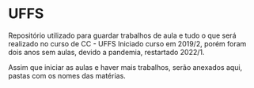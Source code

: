 # UFFS
 
 Repositório utilizado para guardar trabalhos de aula e tudo o que será realizado no curso de CC - UFFS
 Iniciado curso em 2019/2, porém foram dois anos sem aulas, devido a pandemia, restartado 2022/1.
 
 Assim que iniciar as aulas e haver mais trabalhos, serão anexados aqui, pastas com os nomes das matérias.
